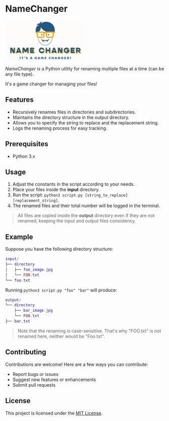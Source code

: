 # NameChanger

![NameChanger logo](NameChanger.webp)

*NameChanger* is a Python utility for renaming multiple files at a time (can be any file type).

It's a game changer for managing your files!

## Features

- Recursively renames files in directories and subdirectories.
- Maintains the directory structure in the output directory.
- Allows you to specify the string to replace and the replacement string.
- Logs the renaming process for easy tracking.

## Prerequisites

- Python 3.x

## Usage

1. Adjust the constants in the script according to your needs.
2. Place your files inside the **input** directory.
3. Run the script: `python3 script.py [string_to_replace] [replacement_string]`.
4. The renamed files and their total number will be logged in the terminal.

> All files are copied inside the **output** directory even if they are not renamed, keeping the input and output files consistency.

## Example

Suppose you have the following directory structure:

```lua
input/
├── directory
│   ├── foo_image.jpg
│   └── FOO.txt
└── foo.txt
```

Running `python3 script.py "foo" "bar"` will produce:

```lua
output/
└── directory
    ├── bar_image.jpg
    └── FOO.txt
├── bar.txt
```

> Note that the renaming is case-sensitive. That's why "FOO.txt" is not renamed here, neither would be "Foo.txt".

## Contributing

Contributions are welcome! Here are a few ways you can contribute:

- Report bugs or issues
- Suggest new features or enhancements  
- Submit pull requests

## License

This project is licensed under the [MIT License](LICENSE).
